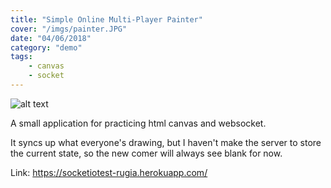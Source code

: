 ```yaml
---
title: "Simple Online Multi-Player Painter"
cover: "/imgs/painter.JPG"
date: "04/06/2018"
category: "demo"
tags:
    - canvas
    - socket
---
```

![alt text](/imgs/painter.JPG "phone")

A small application for practicing html canvas and websocket. 

It syncs up what everyone's drawing, but I haven't make the server to store the current state, so the new comer will always see blank for now.

Link: https://socketiotest-rugia.herokuapp.com/